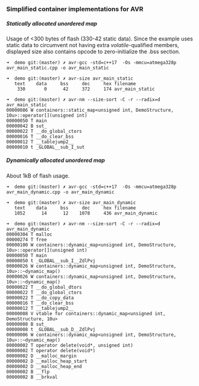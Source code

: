 ### Simplified container implementations for AVR

##### Statically allocated unordered map

Usage of <300 bytes of flash (330-42 static data).
Since the example uses static data to circumvent not having extra *volatile*-qualified members, displayed size also contains opcode to zero-initialize the .bss section.

```
➜  demo git:(master) ✗ avr-gcc -std=c++17  -Os -mmcu=atmega328p  avr_main_static.cpp -o avr_main_static

➜  demo git:(master) ✗ avr-size avr_main_static
   text    data     bss     dec     hex filename
    330       0      42     372     174 avr_main_static

➜  demo git:(master) ✗ avr-nm --size-sort -C -r --radix=d avr_main_static
00000086 W containers::static_map<unsigned int, DemoStructure, 10u>::operator[](unsigned int)
00000050 T main
00000042 B sut_
00000022 T __do_global_ctors
00000016 T __do_clear_bss
00000012 T __tablejump2__
00000010 t _GLOBAL__sub_I_sut
```


##### Dynamically allocated unordered map

About 1kB of flash usage.

```
➜  demo git:(master) ✗ avr-gcc -std=c++17  -Os -mmcu=atmega328p  avr_main_dynamic.cpp -o avr_main_dynamic

➜  demo git:(master) ✗ avr-size avr_main_dynamic                                                         
   text    data     bss     dec     hex filename
   1052      14      12    1078     436 avr_main_dynamic

➜  demo git:(master) ✗ avr-nm --size-sort -C -r --radix=d avr_main_dynamic
00000304 T malloc
00000274 T free
00000100 W containers::dynamic_map<unsigned int, DemoStructure, 10u>::operator[](unsigned int)
00000050 T main
00000050 t _GLOBAL__sub_I__ZdlPvj
00000026 W containers::dynamic_map<unsigned int, DemoStructure, 10u>::~dynamic_map()
00000026 W containers::dynamic_map<unsigned int, DemoStructure, 10u>::~dynamic_map()
00000022 T __do_global_dtors
00000022 T __do_global_ctors
00000022 T __do_copy_data
00000016 T __do_clear_bss
00000012 T __tablejump2__
00000008 V vtable for containers::dynamic_map<unsigned int, DemoStructure, 10u>
00000008 B sut_
00000008 t _GLOBAL__sub_D__ZdlPvj
00000006 W containers::dynamic_map<unsigned int, DemoStructure, 10u>::~dynamic_map()
00000002 T operator delete(void*, unsigned int)
00000002 T operator delete(void*)
00000002 D __malloc_margin
00000002 D __malloc_heap_start
00000002 D __malloc_heap_end
00000002 B __flp
00000002 B __brkval
```
